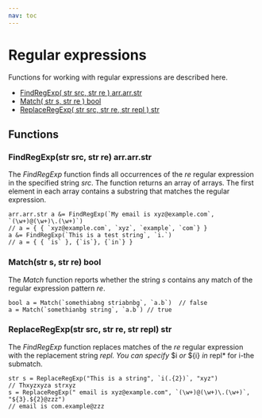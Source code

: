 ```yaml
---
nav: toc
---
```


# Regular expressions

Functions for working with regular expressions are described here.

* [FindRegExp\( str src, str re \) arr.arr.str](regexp.md#findregexp-str-src-str-re-arr-arr-str)
* [Match\( str s, str re \) bool](regexp.md#match-str-s-str-re-bool)
* [ReplaceRegExp\( str src, str re, str repl \) str](regexp.md#replaceregexp-str-src-str-re-str-repl-str)

## Functions

### FindRegExp\(str src, str re\) arr.arr.str

The _FindRegExp_ function finds all occurrences of the _re_ regular expression in the specified string _src_. The function returns an array of arrays. The first element in each array contains a substring that matches the regular expression.

```text
arr.arr.str a &= FindRegExp(`My email is xyz@example.com`, `(\w+)@(\w+)\.(\w+)`)
// a = { { `xyz@example.com`, `xyz`, `example`, `com`} }
a &= FindRegExp(`This is a test string`, `i.`)
// a = { { `is` }, {`is`}, {`in`} }
```

### Match\(str s, str re\) bool

The _Match_ function reports whether the string _s_ contains any match of the regular expression pattern _re_.

```text
bool a = Match(`somethiabng striabnbg`, `a.b`)  // false
a = Match(`somethianbg string`, `a.b`) // true
```

### ReplaceRegExp\(str src, str re, str repl\) str

The _FindRegExp_ function replaces matches of the _re_ regular expression with the replacement string _repl. You can specify_ $i _or_ ${i} _in_ repl\* for i-the submatch.

```text
str s = ReplaceRegExp("This is a string", `i(.{2})`, "xyz") 
// Thxyzxyza strxyz
s = ReplaceRegExp(" email is xyz@example.com", `(\w+)@(\w+)\.(\w+)`, "${3}.${2}@zzz")
// email is com.example@zzz
```

